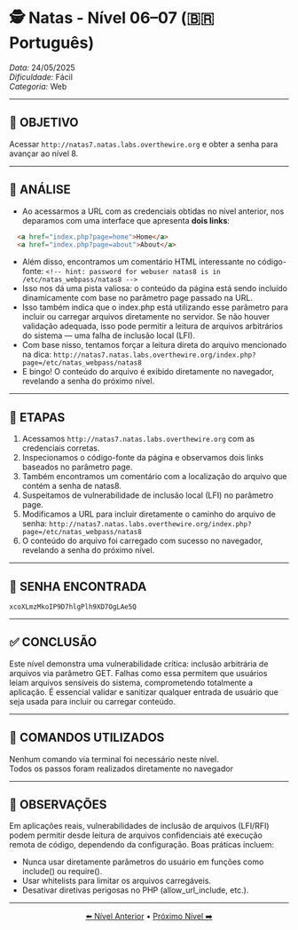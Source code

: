 # 🕵️ Natas - Nível 06–07 (🇧🇷 Português)  
*Data:* 24/05/2025  
*Dificuldade:* Fácil  
*Categoria:* Web

---

## 🎯 OBJETIVO

Acessar `http://natas7.natas.labs.overthewire.org` e obter a senha para avançar ao nível 8.

---

## 🔎 ANÁLISE

- Ao acessarmos a URL com as credenciais obtidas no nível anterior, nos deparamos com uma interface que apresenta **dois links**:

```html
  <a href="index.php?page=home">Home</a>
  <a href="index.php?page=about">About</a>
```
- Além disso, encontramos um comentário HTML interessante no código-fonte:
`<!-- hint: password for webuser natas8 is in /etc/natas_webpass/natas8 -->`
- Isso nos dá uma pista valiosa: o conteúdo da página está sendo incluído dinamicamente com base no parâmetro page passado na URL.
- Isso também indica que o index.php está utilizando esse parâmetro para incluir ou carregar arquivos diretamente no servidor.
Se não houver validação adequada, isso pode permitir a leitura de arquivos arbitrários do sistema — uma falha de inclusão local (LFI).
- Com base nisso, tentamos forçar a leitura direta do arquivo mencionado na dica:
`http://natas7.natas.labs.overthewire.org/index.php?page=/etc/natas_webpass/natas8`
- E bingo! O conteúdo do arquivo é exibido diretamente no navegador, revelando a senha do próximo nível.



---

## 🧱 ETAPAS

1. Acessamos `http://natas7.natas.labs.overthewire.org` com as credenciais corretas.  
2. Inspecionamos o código-fonte da página e observamos dois links baseados no parâmetro page.  
3. Também encontramos um comentário com a localização do arquivo que contém a senha de natas8.  
4. Suspeitamos de vulnerabilidade de inclusão local (LFI) no parâmetro page. 
5. Modificamos a URL para incluir diretamente o caminho do arquivo de senha:
   `http://natas7.natas.labs.overthewire.org/index.php?page=/etc/natas_webpass/natas8`
6. O conteúdo do arquivo foi carregado com sucesso no navegador, revelando a senha do próximo nível.  

---

## 🔑 SENHA ENCONTRADA

```
xcoXLmzMkoIP9D7hlgPlh9XD7OgLAe5Q
```

---

## ✅ CONCLUSÃO

Este nível demonstra uma vulnerabilidade crítica: inclusão arbitrária de arquivos via parâmetro GET.
Falhas como essa permitem que usuários leiam arquivos sensíveis do sistema, comprometendo totalmente a aplicação.
É essencial validar e sanitizar qualquer entrada de usuário que seja usada para incluir ou carregar conteúdo.

---

## 🧪 COMANDOS UTILIZADOS

Nenhum comando via terminal foi necessário neste nível.  
Todos os passos foram realizados diretamente no navegador  

---

## 🧠 OBSERVAÇÕES

Em aplicações reais, vulnerabilidades de inclusão de arquivos (LFI/RFI) podem permitir desde leitura de arquivos confidenciais até execução remota de código, dependendo da configuração.
Boas práticas incluem:

- Nunca usar diretamente parâmetros do usuário em funções como include() ou require().  
- Usar whitelists para limitar os arquivos carregáveis.  
- Desativar diretivas perigosas no PHP (allow_url_include, etc.).  

---

<p align="center"> <a href="../Natas05-06/Readme-BR.md">⬅️ Nível Anterior</a> • <a href="../Natas07-08/Readme-BR.md">Próximo Nível ➡️</a> </p>

